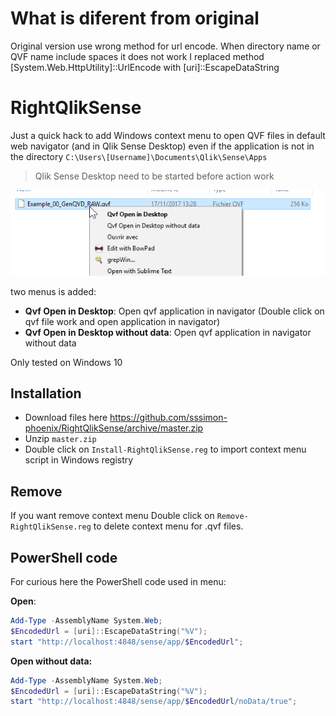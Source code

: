 # What is diferent from original
Original version use wrong method for url encode. When directory name or QVF name include spaces it does not work
I replaced method [System.Web.HttpUtility]::UrlEncode with [uri]::EscapeDataString


# RightQlikSense

Just a quick hack to add Windows context menu to open QVF files in default web navigator (and in Qlik Sense Desktop) even if the application is not in the directory `C:\Users\[Username]\Documents\Qlik\Sense\Apps`



> Qlik Sense Desktop need to be started before action work


![1511768444348](imgs/1511768444348.png)


two menus is added:

- **Qvf Open in Desktop**: Open qvf application in navigator (Double click on qvf file work and open application in navigator)
- **Qvf Open in Desktop without data**: Open qvf application in navigator without data


Only tested on Windows 10 



## Installation



- Download files here https://github.com/sssimon-phoenix/RightQlikSense/archive/master.zip
- Unzip `master.zip`
- Double click on `Install-RightQlikSense.reg` to import context menu script in Windows registry



## Remove

If you want remove context menu Double click on `Remove-RightQlikSense.reg` to delete context menu for .qvf files.


## PowerShell code

For curious here the PowerShell code used in menu:

**Open**:

```powershell
Add-Type -AssemblyName System.Web;
$EncodedUrl = [uri]::EscapeDataString("%V");
start "http://localhost:4848/sense/app/$EncodedUrl";
```

**Open without data:**

```powershell
Add-Type -AssemblyName System.Web;
$EncodedUrl = [uri]::EscapeDataString("%V");
start "http://localhost:4848/sense/app/$EncodedUrl/noData/true";
```


